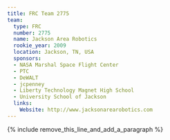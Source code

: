```yaml
---
title: FRC Team 2775
team:
  type: FRC
  number: 2775
  name: Jackson Area Robotics
  rookie_year: 2009
  location: Jackson, TN, USA
  sponsors:
  - NASA Marshal Space Flight Center
  - PTC
  - DeWALT
  - jcpenney
  - Liberty Technology Magnet High School
  - University School of Jackson
  links:
    Website: http://www.jacksonarearobotics.com
---
```


{% include remove_this_line_and_add_a_paragraph %}